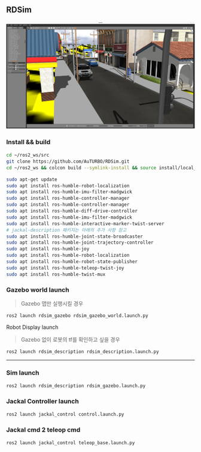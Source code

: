 ## RDSim 

![small_sim_world](./fig/small_sim_world.png)

### Install && build

```bash
cd ~/ros2_ws/src 
git clone https://github.com/AuTURBO/RDSim.git
cd ~/ros2_ws && colcon build --symlink-install && source install/local_setup.bash
```

```bash
sudo apt-get update
sudo apt install ros-humble-robot-localization
sudo apt install ros-humble-imu-filter-madgwick
sudo apt install ros-humble-controller-manager
sudo apt install ros-humble-controller-manager
sudo apt install ros-humble-diff-drive-controller
sudo apt install ros-humble-imu-filter-madgwick
sudo apt install ros-humble-interactive-marker-twist-server
# jackal-description 패키지는 아래의 추가 사항 참고
sudo apt install ros-humble-joint-state-broadcaster
sudo apt install ros-humble-joint-trajectory-controller
sudo apt install ros-humble-joy
sudo apt install ros-humble-robot-localization
sudo apt install ros-humble-robot-state-publisher
sudo apt install ros-humble-teleop-twist-joy
sudo apt install ros-humble-twist-mux
```

### Gazebo world launch

> Gazebo 맵만 실행시킬 경우
> 

```bash
ros2 launch rdsim_gazebo rdsim_gazebo_world.launch.py  
```

Robot Display launch 

> Gazebo 없이 로봇의 tf를 확인하고 싶을 경우
> 

```bash
ros2 launch rdsim_description rdsim_description.launch.py 
```

---

### Sim launch

```bash
ros2 launch rdsim_description rdsim_gazebo.launch.py 
```

### Jackal Controller launch

```bash
ros2 launch jackal_control control.launch.py 
```

### Jackal cmd 2 teleop cmd

```bash
ros2 launch jackal_control teleop_base.launch.py 
```
